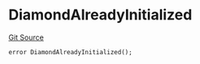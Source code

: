 # DiamondAlreadyInitialized
[Git Source](https://github.com/nayms/contracts-v3/blob/ea2c06f70609c813d27d424e0330651d3c634d21/src/init/InitDiamond.sol)


```solidity
error DiamondAlreadyInitialized();
```

